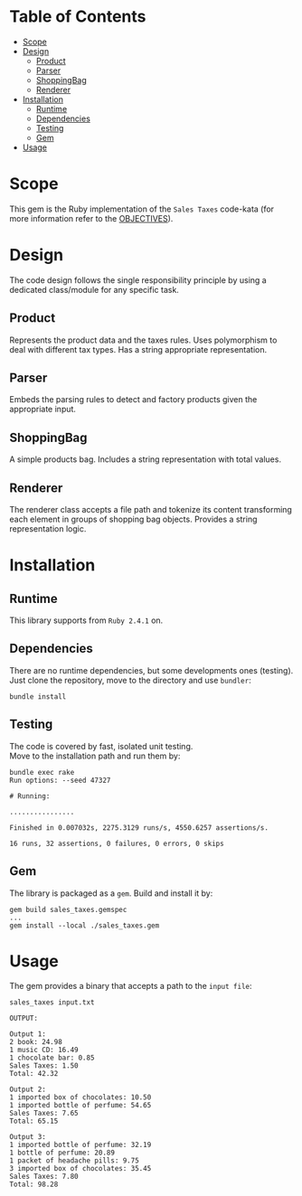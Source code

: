 # Table of Contents
* [Scope](#scope)
* [Design](#design)
  * [Product](#product)
  * [Parser](#parser)
  * [ShoppingBag](#shoppingbag)
  * [Renderer](#renderer)
* [Installation](#installation)
  * [Runtime](#runtime)
  * [Dependencies](#dependencies)
  * [Testing](#testing)
  * [Gem](#gem)
* [Usage](#usage)

# Scope
This gem is the Ruby implementation of the `Sales Taxes` code-kata (for more information refer to the [OBJECTIVES](https://github.com/costajob/sales_taxes/blob/master/OBJECTIVES.md)).

# Design
The code design follows the single responsibility principle by using a dedicated class/module for any specific task.

## Product
Represents the product data and the taxes rules. Uses polymorphism to deal with different tax types. Has a string appropriate representation.

## Parser
Embeds the parsing rules to detect and factory products given the appropriate input.

## ShoppingBag
A simple products bag. Includes a string representation with total values.

## Renderer
The renderer class accepts a file path and tokenize its content transforming each element in groups of shopping bag objects. Provides a string representation logic.

# Installation

## Runtime
This library supports from `Ruby 2.4.1` on.

## Dependencies
There are no runtime dependencies, but some developments ones (testing).  
Just clone the repository, move to the directory and use `bundler`:
```shell
bundle install
```

## Testing
The code is covered by fast, isolated unit testing.  
Move to the installation path and run them by:
```shell
bundle exec rake
Run options: --seed 47327

# Running:

................

Finished in 0.007032s, 2275.3129 runs/s, 4550.6257 assertions/s.

16 runs, 32 assertions, 0 failures, 0 errors, 0 skips
```

## Gem
The library is packaged as a `gem`. Build and install it by:
```shell
gem build sales_taxes.gemspec
...
gem install --local ./sales_taxes.gem
```

# Usage
The gem provides a binary that accepts a path to the `input file`:
```shell
sales_taxes input.txt

OUTPUT:

Output 1:
2 book: 24.98
1 music CD: 16.49
1 chocolate bar: 0.85
Sales Taxes: 1.50
Total: 42.32

Output 2:
1 imported box of chocolates: 10.50
1 imported bottle of perfume: 54.65
Sales Taxes: 7.65
Total: 65.15

Output 3:
1 imported bottle of perfume: 32.19
1 bottle of perfume: 20.89
1 packet of headache pills: 9.75
3 imported box of chocolates: 35.45
Sales Taxes: 7.80
Total: 98.28
```
